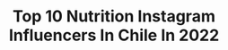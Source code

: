 ---
title: Top 10 Nutrition Instagram Influencers In Chile In 2022
description: >-
  Find top nutrition Instagram influencers in Chile in 2022. Most popular hashtags: #chile #saludable #healthyfood.
platform: Instagram
hits: 33
text_top: Discover the top-rated Instagram profiles on inBeat.
text_bottom: Our database aggregates 33 Instagram influencers like this in Chile for you to collaborate.
profiles:
  - username: "vickybmolina"
    fullname: >-
      Vicky Betancourt
    bio: >-
      Venezolana Odontólogo Nutrition Science student 🌱 Curicó-Chile📍
    location: "Chile"
    followers: 57618
    engagement: 200
    commentsToLikes: 0.021467
    id: ck8t0p6ssss510j784cx948fi
    verified: false
    hashtags: ""
  - username: "camichamy"
    fullname: >-
      Cami Chamy - HEALTH COACH 💕
    bio: >-
      •Cocina SALUDABLE ❤ •Instructora de Mindfuleating🧘🏻‍♀️🍓 •Personal trainer&Specialist Sports nutrition •Actriz •Coaching Online,Talleres y Charlas
    location: "Chile"
    followers: 33766
    engagement: 355
    commentsToLikes: 0.044273
    id: ck5ccq2x8hszd0i118g1yr5qg
    verified: false
    hashtags: "#saludable, #nutritivo, #snacksaludable, #bycamichamy"
  - username: "marialagunafitness"
    fullname: >-
      Maria Laguna Fitness
    bio: >-
      ENTRENAMIENTOS GRATIS LUN A VIE 10:30 Fitness & Nutrition Coach Autora Fit a los 40 Mama 🦸🏽‍♀️ Creadora PROGRAMA MLF DESAFIOJUNIO👇🏼
    location: "Chile"
    followers: 79977
    engagement: 154
    commentsToLikes: 0.103333
    id: ck5zjfrlehidm0i14o15gj44f
    verified: false
    hashtags: "#fit, #equilibrio, #desafiomayo, #vidasana"
  - username: "ignacio_casale"
    fullname: >-
      Ignacio Casale
    bio: >-
      - Professional rally racer 🚘 🏍 - Red bull athlete - 3 time Dakar Rally Champ 💥🍾🎉 - @casale_motors
    location: "Chile"
    followers: 111402
    engagement: 314
    commentsToLikes: 0.013940
    id: ck5ho91cvp5jt0i1181ra6lwf
    verified: true
    hashtags: "#lubrax, #nutrici, #dakar2022, #mifo"
  - username: "leslie.fredes"
    fullname: >-
      𝑳𝒆𝒔𝒍𝒊𝒆 𝑭𝒓𝒆𝒅𝒆𝒔 ❀
    bio: >-
      ➵ Stgo, Chile 🇨🇱 Ser genuinos es el camino para encontrar nuestra felicidad ♥️✨
    location: "Chile"
    followers: 164352
    engagement: 261
    commentsToLikes: 0.029301
    id: ck15ucqhwmimn0i19jmkfeel1
    verified: false
    hashtags: "#loveyourself, #saludable, #look, #happymoments"
  - username: "primos_grimalt"
    fullname: >-
      Primos Grimalt
    bio: >-
      🇨🇱 WT🥇🥇🥇🥈🥈 JJOO Río 2016 JJPP🥇 JJSS 🥈🥉🥉 JJBB🥇🥇🥈 CT🥇X18 @colocolooficial @herbalifenutritioncl @oakley_chile @gatoradechile @clinicameds
    location: "Chile"
    followers: 46842
    engagement: 251
    commentsToLikes: 0.013963
    id: ck5pwlrwinfa40i11tklcsojk
    verified: false
    hashtags: "#chile, #beachvolley, #fortheloveofsport, #lunes"
  - username: "fitnesscornerperu"
    fullname: >-
      The Fitness Corner
    bio: >-
      FITNESS FOR DUMMIES 🏳️‍🌈Proud Athlete: Team @reebokperu 💪🏽 Team @fbroperu 👊🏻Asesoría online solo para gente brava. #focusmierdafocus
    location: "Chile"
    followers: 19992
    engagement: 289
    commentsToLikes: 0.098834
    id: ck6uc7yn7e0pp0j71h14sww31
    verified: false
    hashtags: "#cuarentena, #recetasfaciles, #vidafitness, #easyrecipes"
  - username: "barbarehlla_h"
    fullname: >-
      Bárbara Hernández H.
    bio: >-
      Psicóloga Mg #UChile #SirenaDelHielo #iceswimmer #Oceans7❄️🧜🏼‍♀️❤️ First Chilean #TripleCrown 👑👑👑🌊🏊‍♀️🇨🇱 #CatalinaChannel #EnglishChannel #Manhattan
    location: "Chile"
    followers: 27900
    engagement: 703
    commentsToLikes: 0.056461
    id: ck5hs0mu7vsk60i11p9wvu213
    verified: false
    hashtags: "#icemermaid, #ice, #patagoniachilena, #sirenadelhielo"
  - username: "rosario_balma"
    fullname: >-
      Rosario Balmaceda 🚀
    bio: >-
      💠 Estudiante de nutrición📚🤓 💠 Jugadora de @santiagomorningfem ⚽💪 💠 Seleccionada chilena 🇨🇱 @laroja
    location: "Chile"
    followers: 11436
    engagement: 888
    commentsToLikes: 0.009500
    id: ck5qb44ewjptp0i1142abfxbm
    verified: false
    hashtags: "#playinside, #playfortheworld, #youcantstopus, #aburrida"
  - username: "mjosefaj_"
    fullname: >-
      Mαrία joѕeғα Jiménez
    bio: >-
      ☆ Be happy, it drives people crazy ☆ • • 🍉Nutricionista UC en formación @ohmnatural @ohmnatural_reposteria
    location: "Chile"
    followers: 5563
    engagement: 1045
    commentsToLikes: 0.032988
    id: ckf5lpurbqitj0j238uhy8tix
    verified: false
    hashtags: "#6months"
---